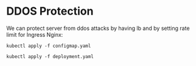 # DDOS Protection

We can protect server from ddos attacks by having lb and by setting rate limit for Ingress Nginx:

`kubectl apply -f configmap.yaml`

`kubectl apply -f deployment.yaml`
